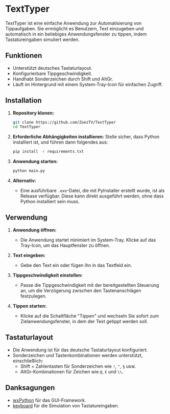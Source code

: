 # TextTyper

TextTyper ist eine einfache Anwendung zur Automatisierung von Tippaufgaben. Sie ermöglicht es Benutzern, Text einzugeben und automatisch in ein beliebiges Anwendungsfenster zu tippen, indem Tastatureingaben simuliert werden.

## Funktionen

- Unterstützt deutsches Tastaturlayout.
- Konfigurierbare Tippgeschwindigkeit.
- Handhabt Sonderzeichen durch Shift und AltGr.
- Läuft im Hintergrund mit einem System-Tray-Icon für einfachen Zugriff.

## Installation

1. **Repository klonen:**
   ```bash
   git clone https://github.com/ZoezTV/TextTyper
   cd TextTyper
   ```

2. **Erforderliche Abhängigkeiten installieren:**
   Stelle sicher, dass Python installiert ist, und führen dann folgendes aus:
   ```bash
   pip install -r requirements.txt
   ```

3. **Anwendung starten:**
   ```bash
   python main.py
   ```

4. **Alternativ:**
   - Eine ausführbare `.exe`-Datei, die mit PyInstaller erstellt wurde, ist als Release verfügbar. Diese kann direkt ausgeführt werden, ohne dass Python installiert sein muss.

## Verwendung

1. **Anwendung öffnen:**
   - Die Anwendung startet minimiert im System-Tray. Klicke auf das Tray-Icon, um das Hauptfenster zu öffnen.

2. **Text eingeben:**
   - Gebe den Text ein oder fügen ihn in das Textfeld ein.

3. **Tippgeschwindigkeit einstellen:**
   - Passe die Tippgeschwindigkeit mit der bereitgestellten Steuerung an, um die Verzögerung zwischen den Tastenanschlägen festzulegen.

4. **Tippen starten:**
   - Klicke auf die Schaltfläche "Tippen" und wechseln Sie sofort zum Zielanwendungsfenster, in dem der Text getippt werden soll.

## Tastaturlayout

- Die Anwendung ist für das deutsche Tastaturlayout konfiguriert.
- Sonderzeichen und Tastenkombinationen werden unterstützt, einschließlich:
  - Shift + Zahlentasten für Sonderzeichen wie `!`, `"`, `§` usw.
  - AltGr-Kombinationen für Zeichen wie `@`, `€` und `\\`.

## Danksagungen

- [wxPython](https://wxpython.org/) für das GUI-Framework.
- [keyboard](https://pypi.org/project/keyboard/) für die Simulation von Tastatureingaben. 